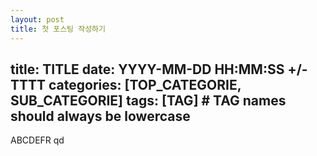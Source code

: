 ```yaml
---
layout: post
title: 첫 포스팅 작성하기
---
```

title: TITLE
date: YYYY-MM-DD HH:MM:SS +/-TTTT
categories: [TOP_CATEGORIE, SUB_CATEGORIE]
tags: [TAG]     # TAG names should always be lowercase
---
ABCDEFR
qd